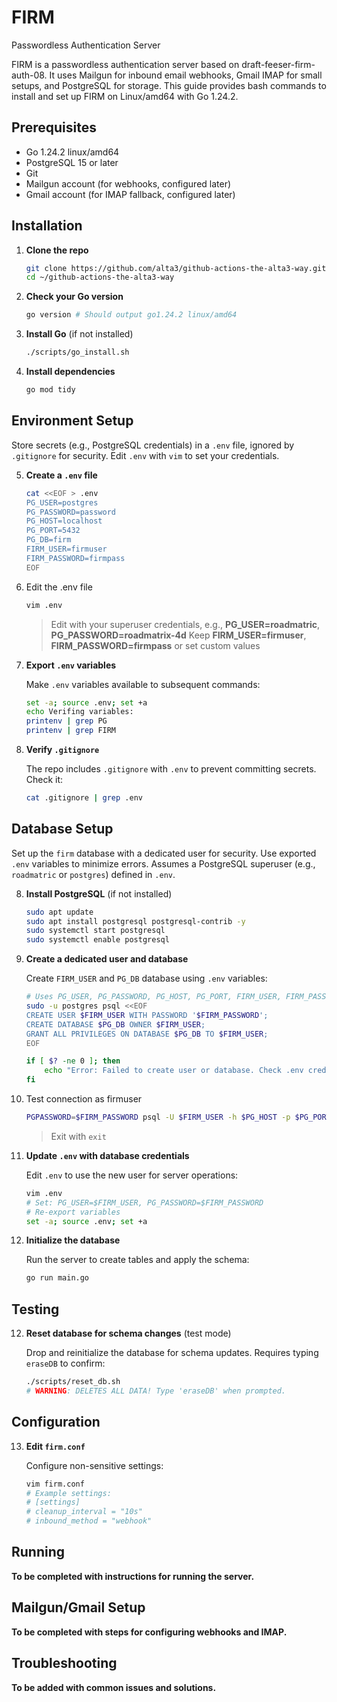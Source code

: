 # FIRM
Passwordless Authentication Server

FIRM is a passwordless authentication server based on draft-feeser-firm-auth-08. It uses Mailgun for inbound email webhooks, Gmail IMAP for small setups, and PostgreSQL for storage. This guide provides bash commands to install and set up FIRM on Linux/amd64 with Go 1.24.2.

## Prerequisites

- Go 1.24.2 linux/amd64
- PostgreSQL 15 or later
- Git
- Mailgun account (for webhooks, configured later)
- Gmail account (for IMAP fallback, configured later)

## Installation


1. **Clone the repo**

    ```bash
    git clone https://github.com/alta3/github-actions-the-alta3-way.git
    cd ~/github-actions-the-alta3-way
    ```

0. **Check your Go version**

    ```bash
    go version # Should output go1.24.2 linux/amd64
    ```

2. **Install Go** (if not installed)

    ```bash
    ./scripts/go_install.sh 
    ```

4. **Install dependencies**

    ```bash
    go mod tidy
    ```

## Environment Setup

Store secrets (e.g., PostgreSQL credentials) in a `.env` file, ignored by `.gitignore` for security. Edit `.env` with `vim` to set your credentials.

5. **Create a `.env` file**

    ```bash
    cat <<EOF > .env
    PG_USER=postgres
    PG_PASSWORD=password
    PG_HOST=localhost
    PG_PORT=5432
    PG_DB=firm
    FIRM_USER=firmuser
    FIRM_PASSWORD=firmpass
    EOF
    ```

0. Edit the .env file

    ```bash
    vim .env
    ```

    > Edit with your superuser credentials, e.g., **PG_USER=roadmatric**, **PG_PASSWORD=roadmatrix-4d**
      Keep **FIRM_USER=firmuser**, **FIRM_PASSWORD=firmpass** or set custom values

6. **Export `.env` variables**

    Make `.env` variables available to subsequent commands:

    ```bash
    set -a; source .env; set +a
    echo Verifing variables:
    printenv | grep PG
    printenv | grep FIRM
    ```

7. **Verify `.gitignore`**

    The repo includes `.gitignore` with `.env` to prevent committing secrets. Check it:

    ```bash
    cat .gitignore | grep .env
    ```

## Database Setup

Set up the `firm` database with a dedicated user for security. Use exported `.env` variables to minimize errors. Assumes a PostgreSQL superuser (e.g., `roadmatric` or `postgres`) defined in `.env`.

8. **Install PostgreSQL** (if not installed)

    ```bash
    sudo apt update
    sudo apt install postgresql postgresql-contrib -y
    sudo systemctl start postgresql
    sudo systemctl enable postgresql
    ```

9. **Create a dedicated user and database**

    Create `FIRM_USER` and `PG_DB` database using `.env` variables:

    ```bash
    # Uses PG_USER, PG_PASSWORD, PG_HOST, PG_PORT, FIRM_USER, FIRM_PASSWORD from .env
    sudo -u postgres psql <<EOF
    CREATE USER $FIRM_USER WITH PASSWORD '$FIRM_PASSWORD';
    CREATE DATABASE $PG_DB OWNER $FIRM_USER;
    GRANT ALL PRIVILEGES ON DATABASE $PG_DB TO $FIRM_USER;
    EOF

    if [ $? -ne 0 ]; then
        echo "Error: Failed to create user or database. Check .env credentials."
    fi
    ```

0. Test connection as firmuser

    ```bash
    PGPASSWORD=$FIRM_PASSWORD psql -U $FIRM_USER -h $PG_HOST -p $PG_PORT -d $PG_DB
    ```

    > Exit with `exit`

10. **Update `.env` with database credentials**

    Edit `.env` to use the new user for server operations:

    ```bash
    vim .env
    # Set: PG_USER=$FIRM_USER, PG_PASSWORD=$FIRM_PASSWORD
    # Re-export variables
    set -a; source .env; set +a
    ```

11. **Initialize the database**

    Run the server to create tables and apply the schema:

    ```bash
    go run main.go
    ```

## Testing

12. **Reset database for schema changes** (test mode)

    Drop and reinitialize the database for schema updates. Requires typing `eraseDB` to confirm:

    ```bash
    ./scripts/reset_db.sh
    # WARNING: DELETES ALL DATA! Type 'eraseDB' when prompted.
    ```

## Configuration

13. **Edit `firm.conf`**

    Configure non-sensitive settings:

    ```bash
    vim firm.conf
    # Example settings:
    # [settings]
    # cleanup_interval = "10s"
    # inbound_method = "webhook"
    ```

## Running

**To be completed with instructions for running the server.**

## Mailgun/Gmail Setup

**To be completed with steps for configuring webhooks and IMAP.**

## Troubleshooting

**To be added with common issues and solutions.**
